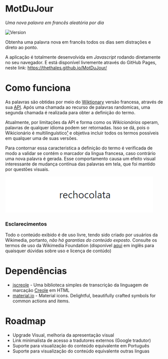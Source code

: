 # MotDuJour

_Uma nova palavra em francês aleatória por dia_

![Version](https://img.shields.io/badge/version-pre--alpha-red)



Obtenha uma palavra nova em francês todos os dias sem distrações e direto ao ponto.


A aplicação é totalmente desenvolvida em _Javascript_ rodando diretamente no seu navegador. E está disponível livremente através do GitHub Pages, neste link: https://thethales.github.io/MotDuJour/


# Como funciona

As palavras são obtidas por meio do [Wiktionary](https://fr.wiktionary.org/wiki/Wiktionnaire:Page_d%E2%80%99accueil) versão francesa, através de sua [API](https://en.wiktionary.org/w/api.php).
Após uma chamada ao recurso de palavras randomicas, uma segunda chamada é realizada para obter a definição do termo.

Atualmente, por limitações da API e forma como os _Wikicionários_ operam, palavras de qualquer idioma podem ser retornadas. Isso se dá, pois o Wikicionário é multilinguístico[¹](https://en.wikipedia.org/wiki/Wiktionary) e objetiva incluir todos os termos possíveis em qualquer uma de suas versões.

Para contornar essa caracteristica a definição do termo é verificada de modo a validar se contém o marcador da lingua francesa, caso contrário uma nova palavra é gerada. Esse comportamento causa um efeito visual interessante de mudança contínua das palavras em tela, que foi mantido por questões visuais.

![Efeito Sequencial](docs/img/word-sequence.gif)




### Esclarecimentos

Todo o conteúdo exibido é de uso livre, tendo sido criado por usuários da Wikimedia, portanto, _não há garantias do conteúdo exposto_. Consulte os termos de uso da Wikimedia Foundation (disponível [aqui](https://foundation.wikimedia.org/wiki/Terms_of_Use/en) em inglês para quaisquer dúvidas sobre uso e licença de contúdo) 


# Dependências

- [jscreole](https://github.com/scottt/jscreole) - Uma biblioteca simples de transcrição da linguagem de marcação [Creole](http://www.wikicreole.org/) em HTML
- [material.io](https://material.io/) - Material icons. Delightful, beautifully crafted symbols for common actions and items.

# Roadmap

- Upgrade Visual, melhoria da apresentação visual
- Link minimalista de acesso a tradutores externos (Google tradutor)
- Suporte para visualização do conteúdo equivalente em Português
- Suporte para visualização do conteúdo equivalente outras linguas